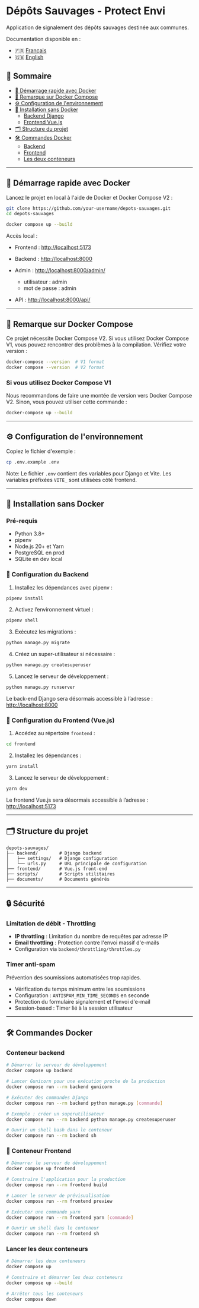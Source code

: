 # Dépôts Sauvages - Protect Envi

Application de signalement des dépôts sauvages destinée aux communes.

Documentation disponible en :

- 🇫🇷 [Français](README)
- 🇬🇧 [English](README.en.md)

## 📑 Sommaire

- [🚀 Démarrage rapide avec Docker](#-démarrage-rapide-avec-docker)
- [🐳 Remarque sur Docker Compose](#-remarque-sur-docker-compose)
- [⚙️ Configuration de l'environnement](#️-configuration-de-lenvironnement)
- [🔧 Installation sans Docker](#-installation-sans-docker)
  - [Backend Django](#backend-django)
  - [Frontend Vue.js](#frontend-vuejs)
- [🗂️ Structure du projet](#️-structure-du-projet)
- [🛠️ Commandes Docker](#️-commandes-docker)
  - [Backend](#backend)
  - [Frontend](#frontend)
  - [Les deux conteneurs](#les-deux-conteneurs)

---

## 🚀 Démarrage rapide avec Docker

Lancez le projet en local à l'aide de Docker et Docker Compose V2 :

```bash
git clone https://github.com/your-username/depots-sauvages.git
cd depots-sauvages

docker compose up --build
```

Accès local :

- Frontend : [http://localhost:5173](http://localhost:5173)
- Backend : [http://localhost:8000](http://localhost:8000)
- Admin : [http://localhost:8000/admin/](http://localhost:8000/admin/)

  - utilisateur : admin
  - mot de passe : admin

- API : [http://localhost:8000/api/](http://localhost:8000/api/)

---

## 🐳 Remarque sur Docker Compose

Ce projet nécessite Docker Compose V2. Si vous utilisez Docker Compose V1, vous pouvez rencontrer des problèmes à la compilation.
Vérifiez votre version :

```bash
docker-compose --version  # V1 format
docker compose --version  # V2 format
```

### Si vous utilisez Docker Compose V1

Nous recommandons de faire une montée de version vers Docker Compose V2.
Sinon, vous pouvez utiliser cette commande :

```bash
docker-compose up --build
```

---

## ⚙️ Configuration de l'environnement

Copiez le fichier d'exemple :

```bash
cp .env.example .env
```

Note: Le fichier `.env` contient des variables pour Django et Vite. Les variables préfixées `VITE_` sont utilisées côté frontend.

---

## 🔧 Installation sans Docker

### Pré-requis

- Python 3.8+
- pipenv
- Node.js 20+ et Yarn
- PostgreSQL en prod
- SQLite en dev local

### 🔧 Configuration du Backend

1. Installez les dépendances avec pipenv :

```bash
pipenv install
```

2. Activez l’environnement virtuel :

```bash
pipenv shell
```

3. Exécutez les migrations :

```bash
python manage.py migrate
```

4. Créez un super-utilisateur si nécessaire :

```bash
python manage.py createsuperuser
```

5. Lancez le serveur de développement :

```bash
python manage.py runserver
```

Le back-end Django sera désormais accessible à l’adresse : [http://localhost:8000](http://localhost:8000)

### 🔧 Configuration du Frontend (Vue.js)

1. Accédez au répertoire `frontend` :

```bash
cd frontend
```

2. Installez les dépendances :

```bash
yarn install
```

3. Lancez le serveur de développement :

```bash
yarn dev
```

Le frontend Vue.js sera désormais accessible à l’adresse : [http://localhost:5173](http://localhost:5173)

---

## 🗂️ Structure du projet

```
depots-sauvages/
├── backend/        # Django backend
│   ├── settings/   # Django configuration
│   └── urls.py     # URL principale de configuration
├── frontend/       # Vue.js front-end
├── scripts/        # Scripts utilitaires
├── documents/      # Documents générés
```

---

## 🔒 Sécurité

### Limitation de débit - Throttling

- **IP throttling** : Limitation du nombre de requêtes par adresse IP
- **Email throttling** : Protection contre l'envoi massif d'e-mails
- Configuration via `backend/throttling/throttles.py`

### Timer anti-spam

Prévention des soumissions automatisées trop rapides.

- Vérification du temps minimum entre les soumissions
- Configuration : `ANTISPAM_MIN_TIME_SECONDS` en seconde
- Protection du formulaire signalement et l'envoi d'e-mail
- Session-based : Timer lié à la session utilisateur

---

## 🛠️ Commandes Docker

### Conteneur backend

```bash
# Démarrer le serveur de développement
docker compose up backend

# Lancer Gunicorn pour une exécution proche de la production
docker compose run --rm backend gunicorn

# Exécuter des commandes Django
docker compose run --rm backend python manage.py [commande]

# Exemple : créer un superutilisateur
docker compose run --rm backend python manage.py createsuperuser

# Ouvrir un shell bash dans le conteneur
docker compose run --rm backend sh

```

### 🎨 Conteneur Frontend

```bash
# Démarrer le serveur de développement
docker compose up frontend

# Construire l'application pour la production
docker compose run --rm frontend build

# Lancer le serveur de prévisualisation
docker compose run --rm frontend preview

# Exécuter une commande yarn
docker compose run --rm frontend yarn [commande]

# Ouvrir un shell dans le conteneur
docker compose run --rm frontend sh
```

### Lancer les deux conteneurs

```bash
# Démarrer les deux conteneurs
docker compose up

# Construire et démarrer les deux conteneurs
docker compose up --build

# Arrêter tous les conteneurs
docker compose down
```
